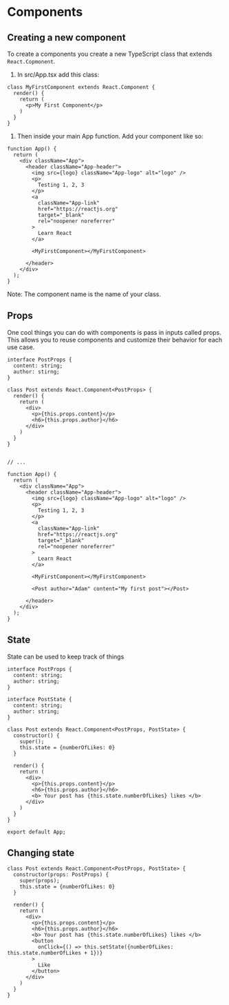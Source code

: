 # Components


## Creating a new component

To create a components you create a new TypeScript class that extends `React.Copmonent`.

1. In src/App.tsx add this class:
  ```tsx
  class MyFirstComponent extends React.Component {
    render() {
      return (
        <p>My First Component</p>
      )
    }
  }
  ```
1. Then inside  your main App function. Add your component like so:

```tsx
function App() {
  return (
    <div className="App">
      <header className="App-header">
        <img src={logo} className="App-logo" alt="logo" />
        <p>
          Testing 1, 2, 3
        </p>
        <a
          className="App-link"
          href="https://reactjs.org"
          target="_blank"
          rel="noopener noreferrer"
        >
          Learn React
        </a>

        <MyFirstComponent></MyFirstComponent>

      </header>
    </div>
  );
}
```

Note: The component name is the name of your class.


## Props

One cool things you can do with components is pass in inputs called props. This
allows you to reuse components and customize their behavior for each use case.

```tsx
interface PostProps {
  content: string;
  author: stirng;
}

class Post extends React.Component<PostProps> {
  render() {
    return (
      <div>
        <p>{this.props.content}</p>
        <h6>{this.props.author}</h6>
      </div>
    )
  }
}


// ...

function App() {
  return (
    <div className="App">
      <header className="App-header">
        <img src={logo} className="App-logo" alt="logo" />
        <p>
          Testing 1, 2, 3
        </p>
        <a
          className="App-link"
          href="https://reactjs.org"
          target="_blank"
          rel="noopener noreferrer"
        >
          Learn React
        </a>

        <MyFirstComponent></MyFirstComponent>

        <Post author="Adam" content="My first post"></Post>

      </header>
    </div>
  );
}
```

## State

State can be used to keep track of things


```tsx
interface PostProps {
  content: string;
  author: string;
}

interface PostState {
  content: string;
  author: string;
}

class Post extends React.Component<PostProps, PostState> {
  constructor() {
    super();
    this.state = {numberOfLikes: 0}
  }

  render() {
    return (
      <div>
        <p>{this.props.content}</p>
        <h6>{this.props.author}</h6>
        <b> Your post has {this.state.numberOfLikes} likes </b>
      </div>
    )
  }
}

export default App;
```

## Changing state


```tsx
class Post extends React.Component<PostProps, PostState> {
  constructor(props: PostProps) {
    super(props);
    this.state = {numberOfLikes: 0}
  }

  render() {
    return (
      <div>
        <p>{this.props.content}</p>
        <h6>{this.props.author}</h6>
        <b> Your post has {this.state.numberOfLikes} likes </b>
        <button
          onClick={() => this.setState({numberOfLikes: this.state.numberOfLikes + 1})}
        >
          Like
        </button>
      </div>
    )
  }
}
```
